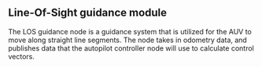 ## Line-Of-Sight guidance module
The LOS guidance node is a guidance system that is utilized for the AUV to move along straight line segments.
The node takes in odometry data, and publishes data that the autopilot controller node will use to calculate control vectors.



